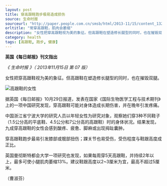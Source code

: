 ```yaml
---
layout: post
title: 穿高跟鞋跑步极易造成损伤
source: 生命时报
sourceurl: "http://paper.people.com.cn/smsb/html/2013-11/15/content_1324850.htm"
orltitle: "常穿高跟鞋，肌肉会萎缩"
description: "女性把穿高跟鞋视为美的象征。但高跟鞋在塑造修长腿型的同时，也在摧毁双腿。穿高跟鞋跑步最易引发膝部或髋部扭伤；踝关节也易受伤，受伤程度与鞋跟高度成正比。"
category: health
tags: [高跟鞋, 跑步, 健康]
---
```


**英国《每日邮报》刊文指出**

*《 生命时报 》（ 2013年11月15日   第 07 版）*

女性把穿高跟鞋视为美的象征。但高跟鞋在塑造修长腿型的同时，也在摧毁双腿。

![高跟鞋的女性](http://paper.people.com.cn/smsb/res/2013-11/15/07/S7B1115002_b.jpg)

据英国《每日邮报》10月29日报道，发表在国家《国际生物医学工程与技术期刊》上的一项中国研究发现，穿高跟鞋可能对身体造成长期伤害，并在晚年引发疼痛。

中国浙江省宁波大学的研究人员以年轻女性为研究对象，观察她们穿3种不同鞋子（1.5公分高的平底鞋、4.5公分和7公分高的高跟鞋）时的身体状况。结果发现，九成穿高跟鞋的女性会感到酸疼、疲惫、脚麻或出现拇趾囊肿。

穿高跟鞋跑步最易引发膝部或髋部扭伤；踝关节也易受伤，受伤程度与鞋跟高度成正比。

英国曼彻斯特都会大学一项研究也发现，如果每周穿5天高跟鞋，并持续2年以上，最多可使小腿肌肉萎缩13%。建议鞋跟高度以2~3厘米为宜，最高不超过5厘米。

（曹淑芬）